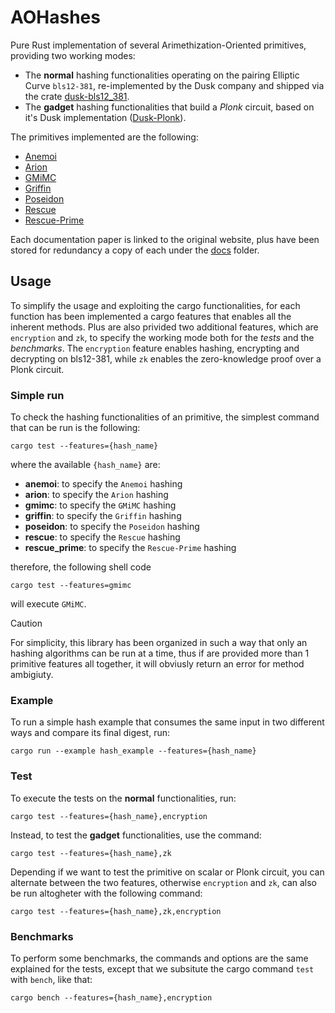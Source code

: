 # AOHashes

Pure Rust implementation of several Arimethization-Oriented primitives, providing two working modes:
- The **normal** hashing functionalities operating on the pairing Elliptic Curve `bls12-381`, re-implemented by the Dusk company and shipped via the crate [dusk-bls12_381](https://github.com/dusk-network/bls12_381).
- The **gadget** hashing functionalities that build a _Plonk_ circuit, based on it's Dusk implementation ([Dusk-Plonk](https://github.com/dusk-network/plonk)).

The primitives implemented are the following:
- [Anemoi](https://eprint.iacr.org/2022/840)
- [Arion](https://arxiv.org/abs/2303.04639)
- [GMiMC](https://eprint.iacr.org/2019/397)
- [Griffin](https://eprint.iacr.org/2022/403)
- [Poseidon](https://eprint.iacr.org/2019/458)
- [Rescue](https://eprint.iacr.org/2019/426)
- [Rescue-Prime](https://eprint.iacr.org/2020/1143)

Each documentation paper is linked to the original website, plus have been stored for redundancy a copy of each under the [docs](./docs/) folder.

## Usage

To simplify the usage and exploiting the cargo functionalities, for each function has been implemented a cargo features that enables all the inherent methods. Plus are also privided two additional features, which are `encryption` and `zk`, to specify the working mode both for the _tests_ and the _benchmarks_.
The `encryption` feature enables hashing, encrypting and decrypting on bls12-381, while `zk` enables the zero-knowledge proof over a Plonk circuit.

### Simple run

To check the hashing functionalities of an primitive, the simplest command that can be run is the following:
```shell
cargo test --features={hash_name}
```

where the available `{hash_name}` are:
- **anemoi**: to specify the `Anemoi` hashing
- **arion**: to specify the `Arion` hashing
- **gmimc**: to specify the `GMiMC` hashing
- **griffin**: to specify the `Griffin` hashing
- **poseidon**: to specify the `Poseidon` hashing
- **rescue**: to specify the `Rescue` hashing
- **rescue_prime**: to specify the `Rescue-Prime` hashing

therefore, the following shell code
```shell
cargo test --features=gmimc
```
will execute `GMiMC`.

> [!CAUTION]  
> For simplicity, this library has been organized in such a way that only an hashing algorithms can be run at a time, thus if are provided more than 1 primitive features all together, it will obviusly return an error for method ambigiuty.

### Example

To run a simple hash example that consumes the same input in two different ways and compare its final digest, run:
```shell
cargo run --example hash_example --features={hash_name}
```

### Test

To execute the tests on the **normal** functionalities, run:
```shell
cargo test --features={hash_name},encryption
```
Instead, to test the **gadget** functionalities, use the command:
```shell
cargo test --features={hash_name},zk
```

Depending if we want to test the primitive on scalar or Plonk circuit, you can alternate between the two features, otherwise `encryption` and `zk`, can also be run altogheter with the following command:
```shell
cargo test --features={hash_name},zk,encryption
```

### Benchmarks

To perform some benchmarks, the commands and options are the same explained for the tests, except that we subsitute the cargo command `test` with `bench`, like that:
```shell
cargo bench --features={hash_name},encryption
```
